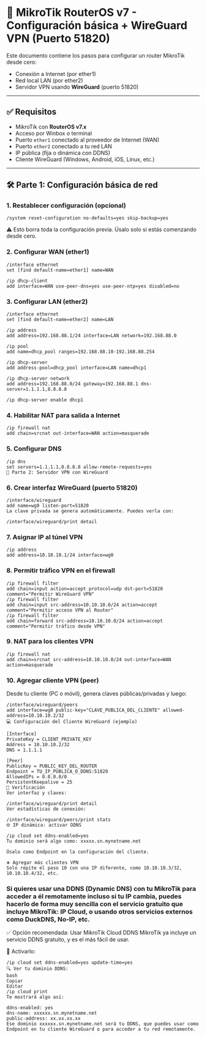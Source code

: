 # 📡 MikroTik RouterOS v7 - Configuración básica + WireGuard VPN (Puerto 51820)

Este documento contiene los pasos para configurar un router MikroTik desde cero:

- Conexión a Internet (por ether1)
- Red local LAN (por ether2)
- Servidor VPN usando **WireGuard** (puerto 51820)

---

## ✅ Requisitos

- MikroTik con **RouterOS v7.x**
- Acceso por Winbox o terminal
- Puerto `ether1` conectado al proveedor de Internet (WAN)
- Puerto `ether2` conectado a tu red LAN
- IP pública (fija o dinámica con DDNS)
- Cliente WireGuard (Windows, Android, iOS, Linux, etc.)

---

## 🛠️ Parte 1: Configuración básica de red

### 1. Restablecer configuración (opcional)

```
/system reset-configuration no-defaults=yes skip-backup=yes
```
⚠️ Esto borra toda la configuración previa. Úsalo solo si estás comenzando desde cero.

### 2. Configurar WAN (ether1)
```
/interface ethernet
set [find default-name=ether1] name=WAN

/ip dhcp-client
add interface=WAN use-peer-dns=yes use-peer-ntp=yes disabled=no
```
### 3. Configurar LAN (ether2)
```
/interface ethernet
set [find default-name=ether2] name=LAN

/ip address
add address=192.168.88.1/24 interface=LAN network=192.168.88.0

/ip pool
add name=dhcp_pool ranges=192.168.88.10-192.168.88.254

/ip dhcp-server
add address-pool=dhcp_pool interface=LAN name=dhcp1

/ip dhcp-server network
add address=192.168.88.0/24 gateway=192.168.88.1 dns-server=1.1.1.1,8.8.8.8

/ip dhcp-server enable dhcp1
```
### 4. Habilitar NAT para salida a Internet
```
/ip firewall nat
add chain=srcnat out-interface=WAN action=masquerade
```
### 5. Configurar DNS
```
/ip dns
set servers=1.1.1.1,8.8.8.8 allow-remote-requests=yes
🔐 Parte 2: Servidor VPN con WireGuard
```
### 6. Crear interfaz WireGuard (puerto 51820)
```
/interface/wireguard
add name=wg0 listen-port=51820
La clave privada se genera automáticamente. Puedes verla con:

/interface/wireguard/print detail
```
###  7. Asignar IP al túnel VPN
```
/ip address
add address=10.10.10.1/24 interface=wg0
```
### 8. Permitir tráfico VPN en el firewall
```
/ip firewall filter
add chain=input action=accept protocol=udp dst-port=51820 comment="Permitir WireGuard VPN"
/ip firewall filter
add chain=input src-address=10.10.10.0/24 action=accept comment="Permitir acceso VPN al Router"
/ip firewall filter
add chain=forward src-address=10.10.10.0/24 action=accept comment="Permitir tráfico desde VPN"
```
### 9. NAT para los clientes VPN
```
/ip firewall nat
add chain=srcnat src-address=10.10.10.0/24 out-interface=WAN action=masquerade
```
### 10. Agregar cliente VPN (peer)
Desde tu cliente (PC o móvil), genera claves públicas/privadas y luego:
```
/interface/wireguard/peers
add interface=wg0 public-key="CLAVE_PUBLICA_DEL_CLIENTE" allowed-address=10.10.10.2/32
💻 Configuración del Cliente WireGuard (ejemplo)

[Interface]
PrivateKey = CLIENT_PRIVATE_KEY
Address = 10.10.10.2/32
DNS = 1.1.1.1

[Peer]
PublicKey = PUBLIC_KEY_DEL_ROUTER
Endpoint = TU_IP_PUBLICA_O_DDNS:51820
AllowedIPs = 0.0.0.0/0
PersistentKeepalive = 25
🧪 Verificación
Ver interfaz y claves:

/interface/wireguard/print detail
Ver estadísticas de conexión:

/interface/wireguard/peers/print stats
🌐 IP dinámica: activar DDNS

/ip cloud set ddns-enabled=yes
Tu dominio será algo como: xxxxx.sn.mynetname.net

Úsalo como Endpoint en la configuración del cliente.

➕ Agregar más clientes VPN
Solo repite el paso 10 con una IP diferente, como 10.10.10.3/32, 10.10.10.4/32, etc.
```

### Si quieres usar una DDNS (Dynamic DNS) con tu MikroTik para acceder a él remotamente incluso si tu IP cambia, puedes hacerlo de forma muy sencilla con el servicio gratuito que incluye MikroTik: IP Cloud, o usando otros servicios externos como DuckDNS, No-IP, etc.

✅ Opción recomendada: Usar MikroTik Cloud DDNS
MikroTik ya incluye un servicio DDNS gratuito, y es el más fácil de usar.

🔧 Activarlo:
```
/ip cloud set ddns-enabled=yes update-time=yes
🔍 Ver tu dominio DDNS:
bash
Copiar
Editar
/ip cloud print
Te mostrará algo así:

ddns-enabled: yes
dns-name: xxxxxx.sn.mynetname.net
public-address: xx.xx.xx.xx
Ese dominio xxxxxx.sn.mynetname.net será tu DDNS, que puedes usar como Endpoint en tu cliente WireGuard o para acceder a tu red remotamente.
```
